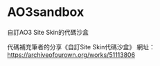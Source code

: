 # AO3sandbox
自訂AO3 Site Skin的代碼沙盒

代碼補充筆者的分享《自訂Site Skin代碼沙盒》
網址：https://archiveofourown.org/works/51113806
